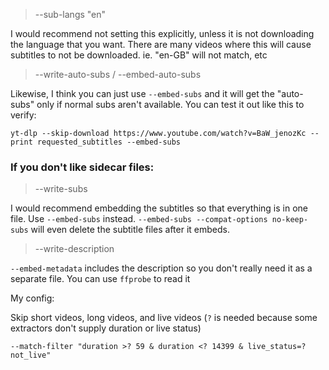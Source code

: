 > --sub-langs "en"

I would recommend not setting this explicitly, unless it is not downloading the language that you want. There are many videos where this will cause subtitles to not be downloaded. ie. "en-GB" will not match, etc

> --write-auto-subs / --embed-auto-subs

Likewise, I think you can just use `--embed-subs` and it will get the "auto-subs" only if normal subs aren't available. You can test it out like this to verify:

    yt-dlp --skip-download https://www.youtube.com/watch?v=BaW_jenozKc --print requested_subtitles --embed-subs

### If you don't like sidecar files:

> --write-subs

I would recommend embedding the subtitles so that everything is in one file. Use `--embed-subs` instead. `--embed-subs --compat-options no-keep-subs` will even delete the subtitle files after it embeds.

> --write-description

`--embed-metadata` includes the description so you don't really need it as a separate file. You can use `ffprobe` to read it

My config:

Skip short videos, long videos, and live videos (`?` is needed because some extractors don't supply duration or live status)

    --match-filter "duration >? 59 & duration <? 14399 & live_status=?not_live"
